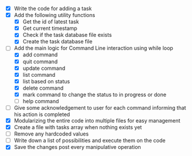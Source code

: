 - [X] Write the code for adding a task
- [X] Add the following utility functions 
  - [X] Get the id of latest task
  - [X] Get current timestamp
  - [X] Check if the task database file exists
  - [X] Create the task database file
- [ ] Add the main logic for Command Line interaction using while loop
  - [X] add command
  - [X] quit command
  - [X] update command
  - [X] list command
  - [X] list based on status
  - [X] delete command
  - [X] mark command to change the status to in progress or done 
  - [ ] help command
- [ ] Give some acknowledgement to user for each command informing that his action is completed
- [X] Modularizing the entire code into multiple files for easy management
- [X] Create a file with tasks array when nothing exists yet
- [ ] Remove any hardcoded values
- [ ] Write down a list of possibilities and execute them on the code
- [X] Save the changes post every manipulative operation